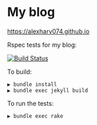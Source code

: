 # My blog

https://alexharv074.github.io

Rspec tests for my blog:

[![Build Status](https://img.shields.io/travis/alexharv074/alexharv074.github.io.svg)](https://travis-ci.org/alexharv074/alexharv074.github.io)

To build:

```text
▶ bundle install
▶ bundle exec jekyll build
```

To run the tests:

```text
▶ bundle exec rake
```
